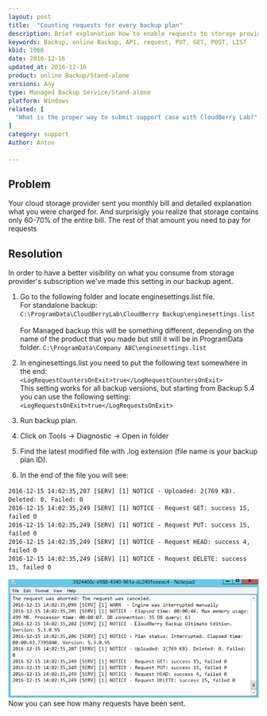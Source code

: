 ```yaml
---
layout: post
title:  "Counting requests for every backup plan"
description: Brief explanation how to enable requests to storage provider calculation for every backup plan to assess your spending other than storage
keywords: Backup, online Backup, API, request, PUT, GET, POST, LIST
kbid: 1066
date: 2016-12-16
updated_at: 2016-12-16
product: online Backup/Stand-alone
versions: Any
type: Managed Backup Service/Stand-alone
platform: Windows
related: [
  "What is the proper way to submit support case with CloudBerry Lab?"
]
category: support
Author: Anton

---
```

## Problem
Your cloud storage provider sent you monthly bill and detailed explanation what you were charged for.
And surprisigly you realize that storage contains only 60-70% of the entire bill. The rest of that amount you need to pay for requests


## Resolution
In order to have a better visibility on what you consume from storage provider's subscription we've made this setting in our backup agent.<br>

1. Go to the following folder and locate enginesettings.list file.<br>
For standalone backup:<br>
`C:\ProgramData\CloudBerryLab\CloudBerry Backup\enginesettings.list`
<br><br>For Managed backup this will be something different, depending on the name of the product that you made but still it will be in ProgramData folder.
`C:\ProgramData\Company ABC\enginesettings.list`


2. In enginesettings.list you need to put the following text somewhere in the end:<br>
`<LogRequestCountersOnExit>true</LogRequestCountersOnExit>`
<br>This setting works for all backup versions, but starting from Backup 5.4 you can use the following setting:<br>
`<LogRequestsOnExit>true</LogRequestsOnExit>`
 
3. Run backup plan.
 
4. Click on Tools -> Diagnostic -> Open in folder
 
5. Find the latest modified file with .log extension (file name is your backup plan ID).

6. In the end of the file you will see:

`2016-12-15 14:02:35,207 [SERV] [1] NOTICE - Uploaded: 2(769 KB). Deleted: 0. Failed: 0`<br>
`2016-12-15 14:02:35,249 [SERV] [1] NOTICE - Request GET: success 15, failed 0`<br>
`2016-12-15 14:02:35,249 [SERV] [1] NOTICE - Request PUT: success 15, failed 0`<br>
`2016-12-15 14:02:35,249 [SERV] [1] NOTICE - Request HEAD: success 4, failed 0`<br>
`2016-12-15 14:02:35,249 [SERV] [1] NOTICE - Request DELETE: success 15, failed 0`
<br><br>
![](/images/kb1066/backuplog.png)
<br>
Now you can see how many requests have been sent.

